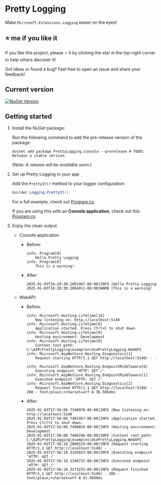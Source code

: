 # Pretty Logging

Make `Microsoft.Extensions.Logging` easier on the eyes!

## ⭐ me if you like it

If you like this project, please ⭐️ it by clicking the star in the top-right corner to help others discover it!

Got ideas or found a bug? Feel free to open an issue and share your feedback!

## Current version

[![NuGet Version](https://img.shields.io/nuget/vpre/PrettyLogging.Console?style=flat)](https://www.nuget.org/packages/PrettyLogging.Console)

## Getting started

1. Install the NuGet package:

    Run the following command to add the pre-release version of the package:

    ```shell
    dotnet add package PrettyLogging.Console --prerelease # TODO: Release a stable version.
    ```

    _(Note: A release will be available soon.)_

1. Set up Pretty Logging in your app

    Add the `PrettyIt()` method to your logger configuration:

    ```csharp
    builder.Logging.PrettyIt();
    ```

    For a full example, check out [Program.cs](./examples/UsePrettyLogging.WebAPI/Program.cs).

    If you are using this with an **Console application**, check out this [Program.cs](examples/UsePrettyLogging.Console/Program.cs).

1. Enjoy the clean output

    * Console application
        * Before:

            ```log
            info: Program[0]
                Hello Pretty Logging
            info: Program[0]
                This is a warning!
            ```

        * After:

            ```log
            2025-01-03T16:28:30.2001407-08:00|INFO |Hello Pretty Logging
            2025-01-03T16:28:30.2064911-08:00|WARN |This is a warning!
            ```

    * WebAPI:
        * Before:

            ```log
            info: Microsoft.Hosting.Lifetime[14]
                Now listening on: http://localhost:5140
            info: Microsoft.Hosting.Lifetime[0]
                Application started. Press Ctrl+C to shut down.
            info: Microsoft.Hosting.Lifetime[0]
                Hosting environment: Development
            info: Microsoft.Hosting.Lifetime[0]
                Content root path: C:\AIR\PrettyLogging\examples\UsePrettyLogging.WebAPI
            info: Microsoft.AspNetCore.Hosting.Diagnostics[1]
                Request starting HTTP/1.1 GET http://localhost:5140/ - - -
            info: Microsoft.AspNetCore.Routing.EndpointMiddleware[0]
                Executing endpoint 'HTTP: GET /'
            info: Microsoft.AspNetCore.Routing.EndpointMiddleware[1]
                Executed endpoint 'HTTP: GET /'
            info: Microsoft.AspNetCore.Hosting.Diagnostics[2]
                Request finished HTTP/1.1 GET http://localhost:5140/ - 200 - text/plain;+charset=utf-8 36.5664ms
            ```

        * After:

            ```log
            2025-01-03T17:56:08.7340978-08:00|INFO |Now listening on: http://localhost:5140
            2025-01-03T17:56:08.7401957-08:00|INFO |Application started. Press Ctrl+C to shut down.
            2025-01-03T17:56:08.7408854-08:00|INFO |Hosting environment: Development
            2025-01-03T17:56:08.7409246-08:00|INFO |Content root path: C:\AIR\PrettyLogging\examples\UsePrettyLogging.WebAPI
            2025-01-03T17:56:18.2800129-08:00|INFO |Request starting HTTP/1.1 GET http://localhost:5140/ - - -
            2025-01-03T17:56:18.3165023-08:00|INFO |Executing endpoint 'HTTP: GET /'
            2025-01-03T17:56:18.3196735-08:00|INFO |Executed endpoint 'HTTP: GET /'
            2025-01-03T17:56:18.3273233-08:00|INFO |Request finished HTTP/1.1 GET http://localhost:5140/ - 200 - text/plain;+charset=utf-8 41.9690ms
            ```
